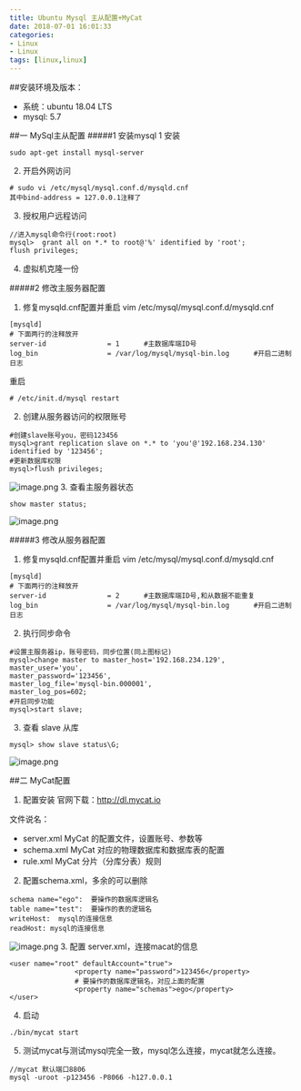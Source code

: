 ```yaml
---
title: Ubuntu Mysql 主从配置+MyCat
date: 2018-07-01 16:01:33
categories: 
- Linux 
- Linux
tags: [linux,linux]
---
```


<meta name="referrer" content="no-referrer" />


##安装环境及版本：
- 系统：ubuntu 18.04 LTS
- mysql:  5.7

##一 MySql主从配置
#####1 安装mysql
1  安装
```
sudo apt-get install mysql-server
```
2. 开启外网访问
```
# sudo vi /etc/mysql/mysql.conf.d/mysqld.cnf
其中bind-address = 127.0.0.1注释了
```
3. 授权用户远程访问
```
//进入mysql命令行(root:root)
mysql>  grant all on *.* to root@'%' identified by 'root';
flush privileges;
```
4. 虚拟机克隆一份

#####2 修改主服务器配置
1. 修复mysqld.cnf配置并重启
vim /etc/mysql/mysql.conf.d/mysqld.cnf
```
[mysqld]
# 下面两行的注释放开
server-id               = 1      #主数据库端ID号
log_bin                 = /var/log/mysql/mysql-bin.log      #开启二进制日志 
```
重启
```
# /etc/init.d/mysql restart
```
2. 创建从服务器访问的权限账号
```
#创建slave账号you，密码123456
mysql>grant replication slave on *.* to 'you'@'192.168.234.130' identified by '123456';
#更新数据库权限
mysql>flush privileges;
```
![image.png](https://upload-images.jianshu.io/upload_images/2803682-6c75ea35df049786.png?imageMogr2/auto-orient/strip%7CimageView2/2/w/1240)
3. 查看主服务器状态
```
show master status;
```
![image.png](https://upload-images.jianshu.io/upload_images/2803682-430c95ee6ad417b4.png?imageMogr2/auto-orient/strip%7CimageView2/2/w/1240)

#####3 修改从服务器配置
1. 修复mysqld.cnf配置并重启
vim /etc/mysql/mysql.conf.d/mysqld.cnf
```
[mysqld]
# 下面两行的注释放开
server-id               = 2      #主数据库端ID号,和从数据不能重复
log_bin                 = /var/log/mysql/mysql-bin.log      #开启二进制日志 
```
2. 执行同步命令
```
#设置主服务器ip，账号密码，同步位置(同上图标记)
mysql>change master to master_host='192.168.234.129',
master_user='you',
master_password='123456',
master_log_file='mysql-bin.000001',
master_log_pos=602;
#开启同步功能
mysql>start slave;
```
3. 查看 slave 从库
```
mysql> show slave status\G;
```
![image.png](https://upload-images.jianshu.io/upload_images/2803682-36641201cbd9c3b4.png?imageMogr2/auto-orient/strip%7CimageView2/2/w/1240)

##二 MyCat配置
1. 配置安装
官网下载：http://dl.mycat.io

文件说名：
- server.xml MyCat 的配置文件，设置账号、参数等
- schema.xml MyCat 对应的物理数据库和数据库表的配置
- rule.xml MyCat 分片（分库分表）规则
2. 配置schema.xml，多余的可以删除
```
schema name="ego":  要操作的数据库逻辑名
table name="test":  要操作的表的逻辑名
writeHost:  mysql的连接信息
readHost: mysql的连接信息
```
![image.png](https://upload-images.jianshu.io/upload_images/2803682-4df8c35035ef80ea.png?imageMogr2/auto-orient/strip%7CimageView2/2/w/1240)
3. 配置 server.xml，连接macat的信息
```
<user name="root" defaultAccount="true">
                <property name="password">123456</property>
                # 要操作的数据库逻辑名，对应上面的配置
                <property name="schemas">ego</property>
</user>
```
4. 启动
```
./bin/mycat start
```
5. 测试mycat与测试mysql完全一致，mysql怎么连接，mycat就怎么连接。
```
//mycat 默认端口8806
mysql -uroot -p123456 -P8066 -h127.0.0.1
```
